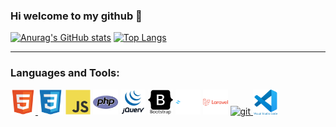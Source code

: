 ### Hi welcome to my github 👋
[![Anurag's GitHub stats](https://github-readme-stats.vercel.app/api?username=samankassou&count_private=true&show_icons=true)](https://github.com/samankassou/github-readme-stats) [![Top Langs](https://github-readme-stats.vercel.app/api/top-langs/?username=samankassou&layout=compact)](https://github.com/samankassou/github-readme-stats)

<hr>
<h3 align="left">Languages and Tools:</h3>
<p align="left">
   <a href="https://www.w3schools.com/html/" target="_blank"> <img src="https://github.com/devicons/devicon/blob/master/icons/html5/html5-original.svg" alt="html5" width="40" height="40"/> </a>
  <a href="https://www.w3schools.com/css/" target="_blank"> <img src="https://github.com/devicons/devicon/blob/master/icons/css3/css3-original.svg" alt="css3" width="40" height="40"/></a> 
  <a href="https://www.w3schools.com/js/" target="_blank"> <img src="https://github.com/devicons/devicon/blob/master/icons/javascript/javascript-original.svg" alt="javascript" width="40" height="40"/></a> 
   <a href="https://www.w3schools.com/php/" target="_blank"> <img src="https://github.com/devicons/devicon/blob/master/icons/php/php-original.svg" alt="php" width="40" height="40"/></a> 
  <a href="https://www.w3schools.com/jquery/" target="_blank"> <img src="https://github.com/devicons/devicon/blob/master/icons/jquery/jquery-original-wordmark.svg" alt="jquery" width="40" height="40"/></a> 
  <a href="https://www.w3schools.com/bootstrap/" target="_blank"> <img src="https://github.com/devicons/devicon/blob/master/icons/bootstrap/bootstrap-plain-wordmark.svg" alt="bootstrap" width="40" height="40"/></a> 
   <a href="https://tailwindcss.com/" target="_blank"> <img src="https://github.com/devicons/devicon/blob/master/icons/tailwindcss/tailwindcss-original-wordmark.svg" alt="tailwindcss" width="40" height="40"/></a> 
  <a href="https://laravel.com/" target="_blank"> <img src="https://github.com/devicons/devicon/blob/master/icons/laravel/laravel-original-wordmark.svg" alt="laravel" width="40" height="40"/></a> 
   <a href="https://git-scm.com/" target="_blank"> <img src="https://www.vectorlogo.zone/logos/git-scm/git-scm-icon.svg" alt="git" width="40" height="40"/> </a>
    <a href="https://code.visualstudio.com/" target="_blank"> <img src="https://github.com/devicons/devicon/blob/master/icons/vscode/vscode-original-wordmark.svg" alt="git" width="40" height="40"/> </a>
</p>
